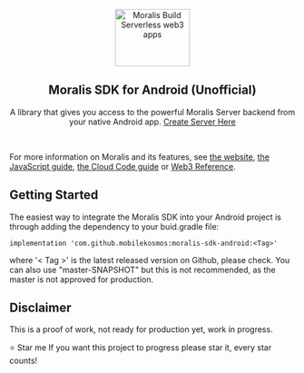 <p align="center">
    <a href="https://moralis.io">
    <img width="132" height="101" src="https://moralis.io/wp-content/uploads/2021/01/logo.png" class="attachment-full size-full" alt="Moralis Build Serverless web3 apps" loading="lazy" /></a>
</p>

<h2 align="center">Moralis SDK for Android (Unofficial)</h2>

<p align="center">
    A library that gives you access to the powerful Moralis Server backend from your native Android app. <a href="https://admin.moralis.io">Create Server Here</a>
</p>

<br>

For more information on Moralis and its features, see [the website](https://moralis.io), [the JavaScript guide](https://docs.moralis.io), [the Cloud Code guide](https://docs.moralis.io/moralis-server/cloud-code) or [Web3 Reference](https://docs.moralis.io/moralis-server/web3-sdk/intro).

## Getting Started

The easiest way to integrate the Moralis SDK into your Android project is through adding the dependency to your buid.gradle file:

    implementation 'com.github.mobilekosmos:moralis-sdk-android:<Tag>'

where '< Tag >' is the latest released version on Github, please check.
You can also use "master-SNAPSHOT" but this is not recommended, as the master is not approved for production.

## Disclaimer
This is a proof of work, not ready for production yet, work in progress.

⭐️ Star me
If you want this project to progress please star it, every star counts!
